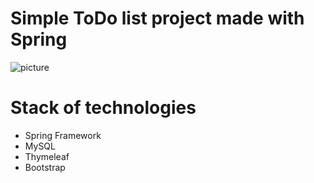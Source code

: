 # Simple ToDo list project made with Spring
![picture](https://sun9-67.userapi.com/jI7OpdcMEVkE25xe5jsyINGG_D-LjEYSo3blKg/3dlSNW__tY4.jpg)
# Stack of technologies
  - Spring Framework
  - MySQL
  - Thymeleaf
  - Bootstrap
